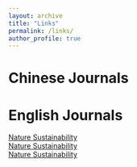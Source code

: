 ```yaml
---
layout: archive
title: "Links"
permalink: /links/
author_profile: true
---
```

# Chinese Journals



# English Journals
[Nature Sustainability](http://grs.jxufe.edu.cn/news-show-3785.html)  
[Nature Sustainability](http://grs.jxufe.edu.cn/news-show-3785.html)  
[Nature Sustainability](http://grs.jxufe.edu.cn/news-show-3785.html)  
